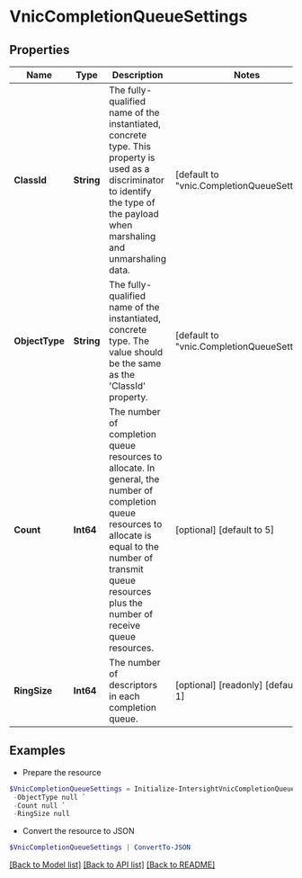 # VnicCompletionQueueSettings
## Properties

Name | Type | Description | Notes
------------ | ------------- | ------------- | -------------
**ClassId** | **String** | The fully-qualified name of the instantiated, concrete type. This property is used as a discriminator to identify the type of the payload when marshaling and unmarshaling data. | [default to "vnic.CompletionQueueSettings"]
**ObjectType** | **String** | The fully-qualified name of the instantiated, concrete type. The value should be the same as the &#39;ClassId&#39; property. | [default to "vnic.CompletionQueueSettings"]
**Count** | **Int64** | The number of completion queue resources to allocate. In general, the number of completion queue resources to allocate is equal to the number of transmit queue resources plus the number of receive queue resources. | [optional] [default to 5]
**RingSize** | **Int64** | The number of descriptors in each completion queue. | [optional] [readonly] [default to 1]

## Examples

- Prepare the resource
```powershell
$VnicCompletionQueueSettings = Initialize-IntersightVnicCompletionQueueSettings  -ClassId null `
 -ObjectType null `
 -Count null `
 -RingSize null
```

- Convert the resource to JSON
```powershell
$VnicCompletionQueueSettings | ConvertTo-JSON
```

[[Back to Model list]](../README.md#documentation-for-models) [[Back to API list]](../README.md#documentation-for-api-endpoints) [[Back to README]](../README.md)


